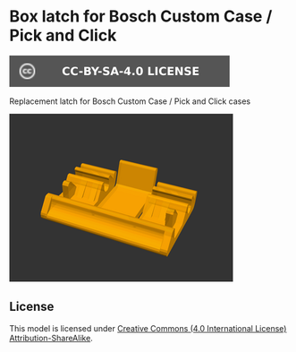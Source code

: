 # Box latch for Bosch Custom Case / Pick and Click

[![CC-BY-SA-4.0 license][license-badge]][license]

Replacement latch for Bosch Custom Case / Pick and Click cases

![Model render](images/readme/demo.png)

## License

This model is licensed under [Creative Commons (4.0 International License) Attribution-ShareAlike][license].


[license]: http://creativecommons.org/licenses/by-sa/4.0/
[license-badge]: /_static/license-badge-cc-by-sa-4.0.svg
